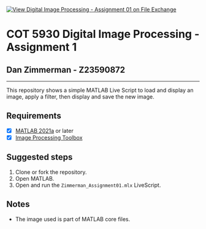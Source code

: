 [![View Digital Image Processing - Assignment 01 on File Exchange](https://www.mathworks.com/matlabcentral/images/matlab-file-exchange.svg)](https://www.mathworks.com/matlabcentral/fileexchange/123915-digital-image-processing-assignment-01)

# COT 5930 Digital Image Processing -  Assignment 1
## Dan Zimmerman - Z23590872
<hr>
This repository shows a simple MATLAB Live Script to load and display an image, apply a filter, then display and save the new image.


## Requirements
- [X]  [MATLAB 2021a](https://www.mathworks.com/products/matlab.html) or later
- [X]  [Image Processing Toolbox](https://www.mathworks.com/products/image.html)

## Suggested steps
1. Clone or fork the repository.
2. Open MATLAB.
3. Open and run the `Zimmerman_Assignment01.mlx` LiveScript.
## Notes

- The image used is part of MATLAB core files.
